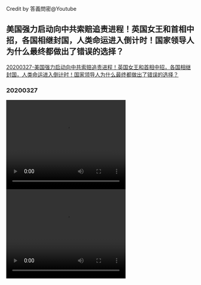 Credit by 答義問密@Youtube
## 美国强力启动向中共索赔追责进程！英国女王和首相中招，各国相继封国，人类命运进入倒计时！国家领导人为什么最终都做出了错误的选择？
[20200327-美国强力启动向中共索赔追责进程！英国女王和首相中招，各国相继封国，人类命运进入倒计时！国家领导人为什么最终都做出了错误的选择？](/答義問密/list-all.html)
### 20200327
<video width="320" height="240" controls>
  <source src="/答義問密/videos/20200327_xWDgbpM0AN0-split-001.mp4" type="video/mp4">
</video>
<video width="320" height="240" controls>
  <source src="/答義問密/videos/20200327_xWDgbpM0AN0-split-002.mp4" type="video/mp4">
</video>
